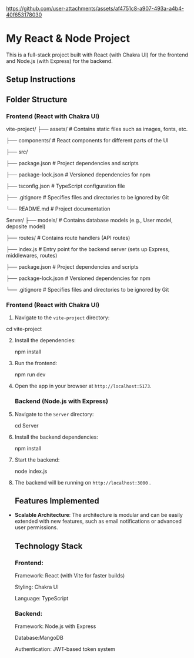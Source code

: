 
https://github.com/user-attachments/assets/af4751c8-a907-493a-a4b4-40f653178030



# My React & Node Project

This is a full-stack project built with React (with Chakra UI) for the frontend and Node.js (with Express) for the backend.

## Setup Instructions

## Folder Structure

### Frontend (React with Chakra UI)

vite-project/
├── assets/                # Contains static files such as images, fonts, etc.

├── components/            # React components for different parts of the UI

├── src/

├── package.json            # Project dependencies and scripts

├── package-lock.json       # Versioned dependencies for npm

├── tsconfig.json           # TypeScript configuration file

├── .gitignore              # Specifies files and directories to be ignored by Git

└── README.md               # Project documentation

Server/
├── models/                 # Contains database models (e.g., User model, deposite model)

├── routes/                 # Contains route handlers (API routes)

├── index.js                # Entry point for the backend server (sets up Express, middlewares, routes)

├── package.json            # Project dependencies and scripts

├── package-lock.json       # Versioned dependencies for npm

└── .gitignore              # Specifies files and directories to be ignored by Git


### Frontend (React with Chakra UI)

1. Navigate to the `vite-project` directory:
   
  cd vite-project
   

2. Install the dependencies:
   
   npm install


3. Run the frontend:
  
   npm run dev

4. Open the app in your browser at `http://localhost:5173`.

   ### Backend (Node.js with Express)

1. Navigate to the `Server` directory:
  
   cd Server
  

2. Install the backend dependencies:
   
   npm install


3. Start the backend:

   node index.js
   

4. The backend will be running on `http://localhost:3000` .

     ## Features Implemented

- **Scalable Architecture**: The architecture is modular and can be easily extended with new features, such as email notifications or advanced user permissions.

   ## Technology Stack
  
  ### Frontend:
  
  Framework: React (with Vite for faster builds)
  
  Styling: Chakra UI
  
  Language: TypeScript

  ### Backend:

  Framework: Node.js with Express
  
  Database:MangoDB
  
  Authentication: JWT-based token system
  
